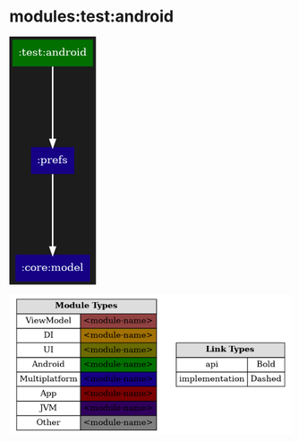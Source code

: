 # modules:test:android

<!--region chart-->
![chart](atlas/chart.png)

![legend](../../../atlas/legend.png)
<!--endregion-->